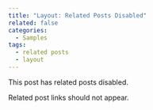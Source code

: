 ```yaml
---
title: "Layout: Related Posts Disabled"
related: false
categories:
  - Samples
tags:
  - related posts
  - layout
---
```


This post has related posts disabled.

Related post links should not appear.